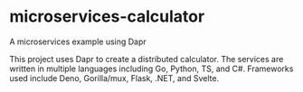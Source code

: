 # microservices-calculator
A microservices example using Dapr

This project uses Dapr to create a distributed calculator. The services are written in multiple languages including Go, Python, TS, and C#.  Frameworks used include Deno, Gorilla/mux, Flask, .NET, and Svelte.
